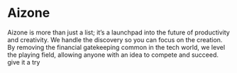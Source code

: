 # Aizone
Aizone is more than just a list; it’s a launchpad into the future of productivity and creativity. We handle the discovery so you can focus on the creation. By removing the financial gatekeeping common in the tech world, we level the playing field, allowing anyone with an idea to compete and succeed. give it a try
